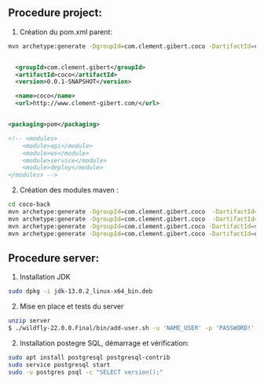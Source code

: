 ## Procedure project:

1. Création du pom.xml parent:
```bash
mvn archetype:generate -DgroupId=com.clement.gibert.coco -DartifactId=coco-back
```

```xml

  <groupId>com.clement.gibert</groupId>
  <artifactId>coco</artifactId>
  <version>0.0.1-SNAPSHOT</version>

  <name>coco</name>
  <url>http://www.clement-gibert.com/</url>


<packaging>pom</packaging>

<!-- <modules>
	<module>api</module>
	<module>ws</module>
	<module>service</module>
	<module>deploy</module>
</modules> -->

```

2. Création des modules maven :
```bash
cd coco-back
mvn archetype:generate -DgroupId=com.clement.gibert.coco  -DartifactId=api
mvn archetype:generate -DgroupId=com.clement.gibert.coco  -DartifactId=ws
mvn archetype:generate -DgroupId=com.clement.gibert.coco -DartifactId=service
mvn archetype:generate -DgroupId=com.clement.gibert.coco -DartifactId=deploy
```

## Procedure server:

1. Installation JDK
```bash
sudo dpkg -i jdk-13.0.2_linux-x64_bin.deb
```


2. Mise en place et tests du server
```bash
unzip server
$ ./wildfly-22.0.0.Final/bin/add-user.sh -u 'NAME_USER' -p 'PASSWORD!' 
```

2. Installation postegre SQL, démarrage et vérification:
```bash
sudo apt install postgresql postgresql-contrib
sudo service postgresql start
sudo -u postgres psql -c "SELECT version();"
```

